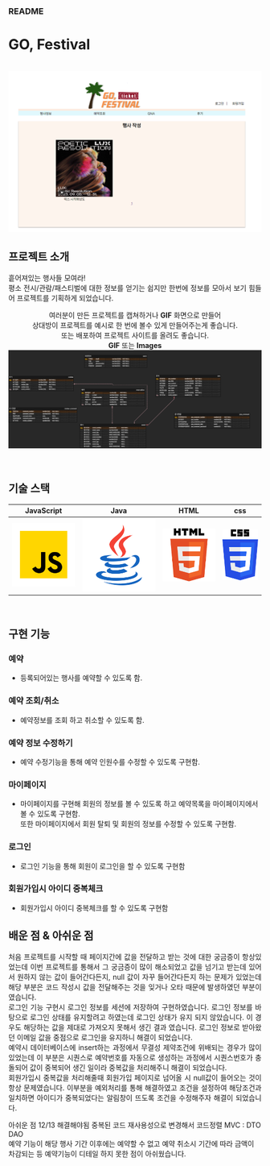 ### README
# GO, Festival

<p align="center">
  <br>
  <img src="./readme-static/img/img/main.png">

  <br>
</p>



## 프로젝트 소개

<p align="justify">
흩어져있는 행사들 모여라! <br>평소 전시/관람/패스티벌에 대한 정보를 얻기는 쉽지만 한번에 정보를 모아서 보기 힘들어 프로젝트를 기획하게 되었습니다.
</p>

<p align="center">
여러분이 만든 프로젝트를 캡쳐하거나 <strong>GIF</strong> 화면으로 만들어 <br />
상대방이 프로젝트를 예시로 한 번에 볼수 있게 만들어주는게 좋습니다.<br />
또는 배포하여 프로젝트 사이트를 올려도 좋습니다.<br />
<strong>GIF</strong> 또는 <strong>Images</strong>
   <img src="./readme-static/img/img/축제 (14).png">
</p>

<br>

## 기술 스택

| JavaScript |    Java    |   HTML     |     css    | 
| :--------: | :--------: | :--------: | :--------: | 
|   ![js]    |  ![java]   |  ![html]   |  ![css]    |

<br>

## 구현 기능

### 예약
- 등록되어있는 행사를 예약할 수 있도록 함.
### 예약 조회/취소
- 예약정보를 조회 하고 취소할 수 있도록 함.
### 예약 정보 수정하기
- 예약 수정기능을 통해 예약 인원수를 수정할 수 있도록 구현함.
### 마이페이지
- 마이페이지를 구현해 회원의 정보를 볼 수 있도록 하고 예약목록을 마이페이지에서 볼 수 있도록 구현함.<br>
또한 마이페이지에서 회원 탈퇴 및 회원의 정보를 수정할 수 있도록 구현함.
### 로그인
- 로그인 기능을 통해 회원이 로그인을 할 수 있도록 구현함
### 회원가입시 아이디 중복체크
- 회원가입시 아이디 중복체크를 할 수 있도록 구현함

## 배운 점 & 아쉬운 점

<p align="justify">
처음 프로젝트를 시작할 때 페이지간에 값을 전달하고 받는 것에 대한 궁금증이 항상있었는데 이번 프로젝트를 통해서 그 궁금증이 많이 해소되었고 값을 넘기고 받는데 있어서 원하지 않는 값이 들어간다든지, null 값이 자꾸 들어간다든지 하는 문제가 있었는데 해당 부분은 코드 작성시 값을 전달해주는 것을 잊거나 오타 때문에 발생하였던 부분이였습니다. <br />
로그인 기능 구현시 로그인 정보를 세션에 저장하여 구현하였습니다. 로그인 정보를 바탕으로 로그인 상태를 유지할려고 하였는데 로그인 상태가 유지 되지 않았습니다. 이 경우도 해당하는 값을 제대로 가져오지 못해서 생긴 결과 였습니다. 로그인 정보로 받아왔던 이메일 값을 중점으로 로그인을 유지하니 해결이 되었습니다. <br>
예약시 데이터베이스에 insert하는 과정에서 무결성 제약조건에 위배되는 경우가 많이 있었는데 이 부분은 시퀀스로 예약번호를 자동으로 생성하는 과정에서 시퀀스번호가 충돌되어 값이 중복되어 생긴 일이라 중복값을 처리해주니 해결이 되었습니다.<br>
회원가입시 중복값을 처리해줄때 회원가입 페이지로 넘어올 시 null값이 들어오는 것이 항상 문제였습니다. 이부분을 예외처리를 통해 해결하였고 조건을 설정하여 해당조건과 일치하면 아이디가 중복되었다는 알림창이 뜨도록 조건을 수정해주자 해결이 되었습니다.
</p>

아쉬운 점 12/13 해결해야됨
중복된 코드 재사용성으로 변경해서 코드정렬
MVC : DTO DAO
<br>
예약 기능이 해당 행사 기간 이후에는 예약할 수 없고 예약 취소시 기간에 따라 금액이 차감되는 등 예약기능이 디테일 하지 못한 점이 아쉬웠습니다.
<br>


<!-- Stack Icon Refernces -->

[js]: ./readme-static/img/javascript.svg
[java]: ./readme-static/img/java.svg
[html]: ./readme-static/img/html.png
[css]: ./readme-static/img/css.png
